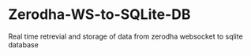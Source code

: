 # Zerodha-WS-to-SQLite-DB
Real time retrevial and storage of data from zerodha websocket to sqlite database
